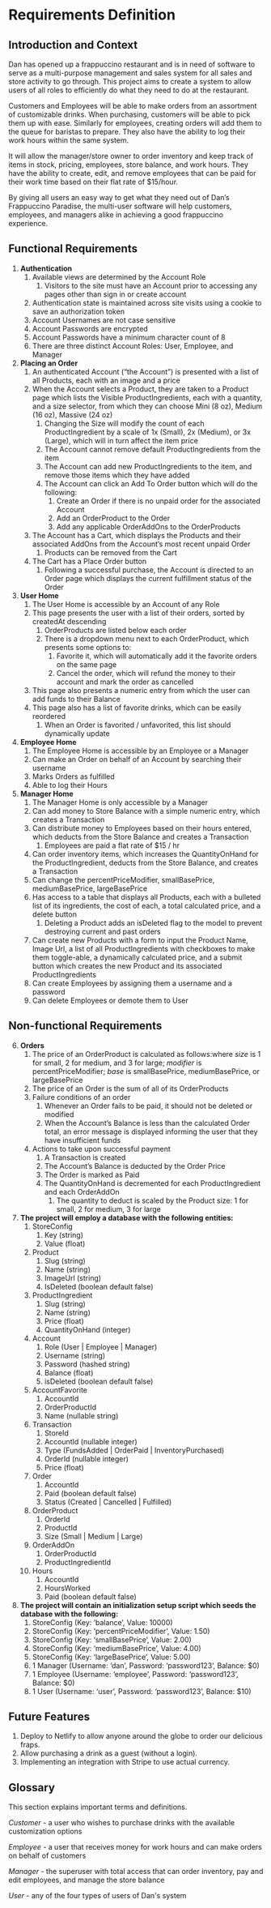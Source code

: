 # Requirements Definition

## Introduction and Context

Dan has opened up a frappuccino restaurant and is in need of software to serve as a multi\-purpose management and sales system for all sales and store activity to go through\. This project aims to create a system to allow users of all roles to efficiently do what they need to do at the restaurant\.

Customers and Employees will be able to make orders from an assortment of customizable drinks\. When purchasing, customers will be able to pick them up with ease\. Similarly for employees, creating orders will add them to the queue for baristas to prepare\. They also have the ability to log their work hours within the same system\.

It will allow the manager/store owner to order inventory and keep track of items in stock, pricing, employees, store balance, and work hours\. They have the ability to create, edit, and remove employees that can be paid for their work time based on their flat rate of $15/hour\. 

By giving all users an easy way to get what they need out of Dan’s Frappuccino Paradise, the multi\-user software will help customers, employees, and managers alike in achieving a good frappuccino experience\.

## Functional Requirements

1. __Authentication__
	1. Available views are determined by the Account Role
		1. Visitors to the site must have an Account prior to accessing any pages other than sign in or create account
	2. Authentication state is maintained across site visits using a cookie to save an authorization token
	3. Account Usernames are not case sensitive
	4. Account Passwords are encrypted
	5. Account Passwords have a minimum character count of 8
	6. There are three distinct Account Roles: User, Employee, and Manager
2. __Placing an Order__
	1. An authenticated Account \(“the Account”\) is presented with a list of all Products, each with an image and a price
	2. When the Account selects a Product, they are taken to a Product page which lists the Visible ProductIngredients, each with a quantity, and a size selector, from which they can choose Mini \(8 oz\), Medium \(16 oz\), Massive \(24 oz\)
		1. Changing the Size will modify the count of each ProductIngredient by a scale of 1x \(Small\), 2x \(Medium\), or 3x \(Large\), which will in turn affect the item price
		2. The Account cannot remove default ProductIngredients from the item
		3. The Account can add new ProductIngredients to the item, and remove those items which they have added
		4. The Account can click an Add To Order button which will do the following:
			1. Create an Order if there is no unpaid order for the associated Account
			2. Add an OrderProduct to the Order
			3. Add any applicable OrderAddOns to the OrderProducts
	3. The Account has a Cart, which displays the Products and their associated AddOns from the Account’s most recent unpaid Order
		1. Products can be removed from the Cart
	4. The Cart has a Place Order button
		1. Following a successful purchase, the Account is directed to an Order page which displays the current fulfillment status of the Order
3. __User Home__
	1. The User Home is accessible by an Account of any Role
	2. This page presents the user with a list of their orders, sorted by createdAt descending
		1. OrderProducts are listed below each order
		2. There is a dropdown menu next to each OrderProduct, which presents some options to:
		   1. Favorite it, which will automatically add it the favorite orders on the same page
		   2. Cancel the order, which will refund the money to their account and mark the order as cancelled
	3. This page also presents a numeric entry from which the user can add funds to their Balance
	4. This page also has a list of favorite drinks, which can be easily reordered
		1. When an Order is favorited / unfavorited, this list should dynamically update
4. __Employee Home__
	1. The Employee Home is accessible by an Employee or a Manager
	2. Can make an Order on behalf of an Account by searching their username
	3. Marks Orders as fulfilled
	4. Able to log their Hours
5. __Manager Home__
	1. The Manager Home is only accessible by a Manager
	2. Can add money to Store Balance with a simple numeric entry, which creates a Transaction
	3. Can distribute money to Employees based on their hours entered, which deducts from the Store Balance and creates a Transaction
		1. Employees are paid a flat rate of $15 / hr
	4. Can order inventory items, which increases the QuantityOnHand for the ProductIngredient, deducts from the Store Balance, and creates a Transaction
	5. Can change the percentPriceModifier, smallBasePrice, mediumBasePrice, largeBasePrice
	6. Has access to a table that displays all Products, each with a bulleted list of its ingredients, the cost of each, a total calculated price, and a delete button
		1. Deleting a Product adds an isDeleted flag to the model to prevent destroying current and past orders
	7. Can create new Products with a form to input the Product Name, Image Url, a list of all ProductIngredients with checkboxes to make them toggle\-able, a dynamically calculated price, and a submit button which creates the new Product and its associated ProductIngredients
	8. Can create Employees by assigning them a username and a password
	9. Can delete Employees or demote them to User

## Non-functional Requirements

6. __Orders__
	1. The price of an OrderProduct is calculated as follows:where *size* is 1 for small, 2 for medium, and 3 for large; *modifier* is percentPriceModifier; *base* is smallBasePrice, mediumBasePrice, or largeBasePrice
	2. The price of an Order is the sum of all of its OrderProducts
	3. Failure conditions of an order
		1. Whenever an Order fails to be paid, it should not be deleted or modified
		2. When the Account’s Balance is less than the calculated Order total, an error message is displayed informing the user that they have insufficient funds
	4. Actions to take upon successful payment
		1. A Transaction is created
		2. The Account’s Balance is deducted by the Order Price
		3. The Order is marked as Paid
		4. The QuantityOnHand is decremented for each ProductIngredient and each OrderAddOn
			1. The quantity to deduct is scaled by the Product size: 1 for small, 2 for medium, 3 for large
7. __The project will employ a database with the following entities:__
	1. StoreConfig
		1. Key \(string\)
		2. Value \(float\)
	2. Product
		1. Slug \(string\)
		2. Name \(string\)
		3. ImageUrl \(string\)
		4. IsDeleted \(boolean default false\)
	3. ProductIngredient
		1. Slug \(string\)
		2. Name \(string\)
		3. Price \(float\)
		4. QuantityOnHand \(integer\)
	4. Account
		1. Role \(User | Employee | Manager\)
		2. Username \(string\)
		3. Password \(hashed string\)
		4. Balance \(float\)
		5. isDeleted \(boolean default false\)
	5. AccountFavorite
		1. AccountId
		2. OrderProductId
		3. Name \(nullable string\)
	6. Transaction
		1. StoreId
		2. AccountId \(nullable integer\)
		3. Type \(FundsAdded | OrderPaid | InventoryPurchased\)
		4. OrderId \(nullable integer\)
		5. Price \(float\)
	7. Order
		1. AccountId
		2. Paid \(boolean default false\)
		3. Status (Created | Cancelled | Fulfilled)
	8. OrderProduct
		1. OrderId
		2. ProductId
		3. Size \(Small | Medium | Large\)
	9. OrderAddOn
		1. OrderProductId
		2. ProductIngredientId
	10. Hours
		1. AccountId
		2. HoursWorked
		3. Paid \(boolean default false\)
8. __The project will contain an initialization setup script which seeds the database with the following:__
	1. StoreConfig \(Key: ‘balance’, Value: 10000\)
	2. StoreConfig \(Key: ‘percentPriceModifier’, Value: 1\.50\)
	3. StoreConfig \(Key: ‘smallBasePrice’, Value: 2\.00\)
	4. StoreConfig \(Key: ‘mediumBasePrice’, Value: 4\.00\)
	5. StoreConfig \(Key: ‘largeBasePrice’, Value: 5\.00\)
	6. 1 Manager \(Username: ‘dan’, Password: ‘password123’, Balance: $0\)
	7. 1 Employee \(Username: ‘employee’, Password: ‘password123’, Balance: $0\)
	8. 1 User \(Username: ‘user’, Password: ‘password123’, Balance: $10\)

## Future Features

1. Deploy to Netlify to allow anyone around the globe to order our delicious fraps.
2. Allow purchasing a drink as a guest (without a login).
3. Implementing an integration with Stripe to use actual currency.

## Glossary

This section explains important terms and definitions.


*Customer* - a user who wishes to purchase drinks with the available customization options

*Employee* - a user that receives money for work hours and can make orders on behalf of customers 

*Manager* - the superuser with total access that can order inventory, pay and edit employees, and manage the store balance

*User* - any of the four types of users of Dan's system